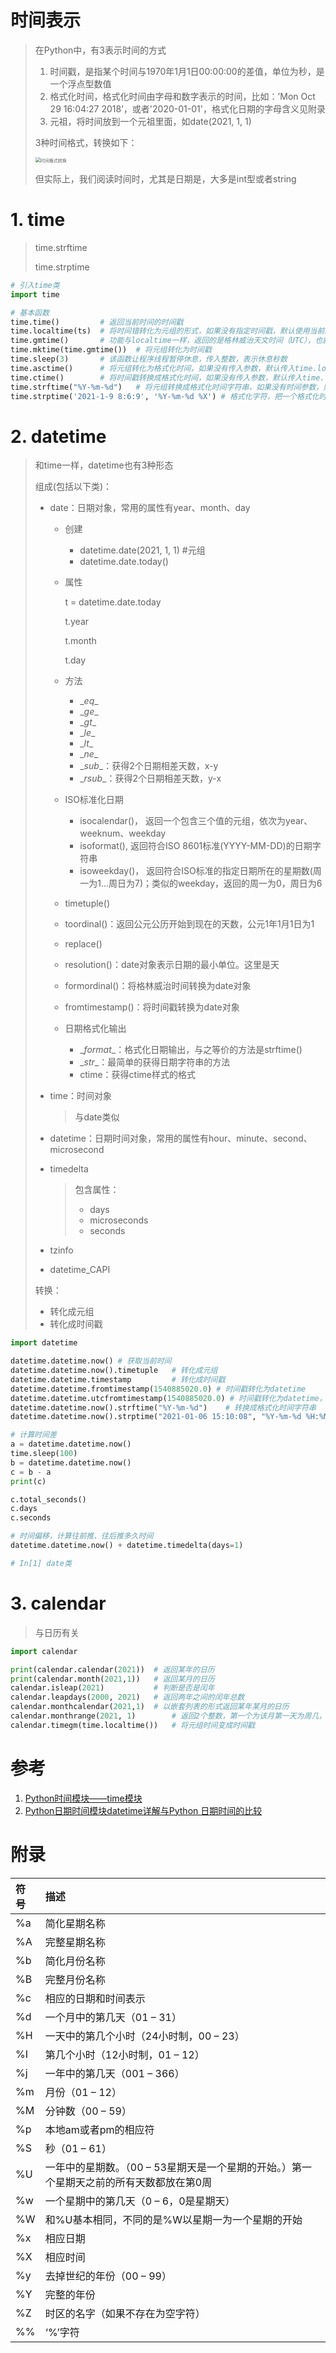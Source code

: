 # 时间表示

> 在Python中，有3表示时间的方式
>
> 1. 时间戳，是指某个时间与1970年1月1日00:00:00的差值，单位为秒，是一个浮点型数值
> 2. 格式化时间，格式化时间由字母和数字表示的时间，比如：’Mon Oct 29 16:04:27 2018’，或者'2020-01-01'，格式化日期的字母含义见附录
> 3. 元祖，将时间放到一个元祖里面，如date(2021, 1, 1)
>
> 3种时间格式，转换如下：
>
> <img src="E:\notebooks\2.python\0. 资料\时间格式转换.png" alt="时间格式转换" style="zoom:50%;" />
>
> 但实际上，我们阅读时间时，尤其是日期是，大多是int型或者string

# 1. time

> time.strftime
>
> time.strptime

```python
# 引入time类
import time

# 基本函数
time.time()			# 返回当前时间的时间戳
time.localtime(ts)	# 将时间错转化为元组的形式，如果没有指定时间戳，默认使用当前的时间戳，返回的是当地时间
time.gmtime()		# 功能与localtime一样，返回的是格林威治天文时间（UTC），也就是世界标准时间。中国时间为UTC+8
time.mktime(time.gmtime())	# 将元组转化为时间戳
time.sleep(3)		# 该函数让程序线程暂停休息，传入整数，表示休息秒数
time.asctime()		# 将元组转化为格式化时间，如果没有传入参数，默认传入time.localtime()
time.ctime()		# 将时间戳转换成格式化时间，如果没有传入参数，默认传入time.time()
time.strftime("%Y-%m-%d")	# 将元组转换成格式化时间字符串，如果没有时间参数，则默认传入time.localtime()
time.strptime('2021-1-9 8:6:9', '%Y-%m-%d %X') # 格式化字符，把一个格式化时间字符串转成元组
```

# 2. datetime

> 和time一样，datetime也有3种形态
>
> 组成(包括以下类)：
>
> - date：日期对象，常用的属性有year、month、day
>
>   - 创建
>
>     - datetime.date(2021, 1, 1) #元组
>     - datetime.date.today() 
>
>   - 属性
>
>     t = datetime.date.today
>
>     t.year
>
>     t.month
>
>     t.day
>
>   - 方法
>
>     - \__eq__
>     - \__ge__
>     - \__gt__
>     - \__le__
>     - \__lt__
>     - \__ne__
>     - \__sub__：获得2个日期相差天数，x-y
>     - \__rsub__：获得2个日期相差天数，y-x
>
>   - ISO标准化日期
>
>     - isocalendar()， 返回一个包含三个值的元组，依次为year、weeknum、weekday
>     - isoformat(), 返回符合ISO 8601标准(YYYY-MM-DD)的日期字符串
>     - isoweekday()， 返回符合ISO标准的指定日期所在的星期数(周一为1...周日为7)；类似的weekday，返回的周一为0，周日为6
>
>   - timetuple()
>
>   - toordinal()：返回公元公历开始到现在的天数，公元1年1月1日为1
>
>   - replace()
>
>   - resolution()：date对象表示日期的最小单位。这里是天
>
>   - formordinal()：将格林威治时间转换为date对象
>
>   - fromtimestamp()：将时间戳转换为date对象
>
>   - 日期格式化输出
>
>     - \__format__：格式化日期输出，与之等价的方法是strftime()
>     - \__str__：最简单的获得日期字符串的方法
>     - ctime：获得ctime样式的格式
>
> - time：时间对象
>
>   > 与date类似
>
> - datetime：日期时间对象，常用的属性有hour、minute、second、microsecond
>
> - timedelta
>
>   > 包含属性：
>   >
>   > - days
>   > - microseconds
>   > - seconds
>
> - tzinfo
>
> - datetime_CAPI
>
> 转换：
>
> - 转化成元组
> - 转化成时间戳

```python
import datetime

datetime.datetime.now()	# 获取当前时间
datetime.datetime.now().timetuple	# 转化成元组
datetime.datetime.timestamp			# 转化成时间戳
datetime.datetime.fromtimestamp(1540885020.0) # 时间戳转化为datetime
datetime.datetime.utcfromtimestamp(1540885020.0) # 时间戳转化为datetime，区别在于返回UTC时间
datetime.datetime.now().strftime("%Y-%m-%d")	# 转换成格式化时间字符串
datetime.datetime.now().strptime("2021-01-06 15:10:08", "%Y-%m-%d %H:%M:%S")

# 计算时间差
a = datetime.datetime.now()
time.sleep(100)
b = datetime.datetime.now()
c = b - a
print(c)

c.total_seconds()
c.days
c.seconds

# 时间偏移，计算往前推、往后推多久时间
datetime.datetime.now() + datetime.timedelta(days=1)

# In[1] date类

```

# 3. calendar

> 与日历有关

```python
import calendar

print(calendar.calendar(2021))	# 返回某年的日历
print(calendar.month(2021,1))	# 返回某月的日历
calendar.isleap(2021)			# 判断是否是闰年
calendar.leapdays(2000, 2021)	# 返回两年之间的闰年总数
calendar.monthcalendar(2021,1)	# 以嵌套列表的形式返回某年某月的日历
calendar.monthrange(2021, 1)		# 返回2个整数，第一个为该月第一天为周几，第二个为该月有多少天
calendar.timegm(time.localtime())	# 将元组时间变成时间戳
```



# 参考

1. [Python时间模块——time模块](https://finthon.com/python-time/)
2. [Python日期时间模块datetime详解与Python 日期时间的比较](https://www.jb51.net/article/147429.htm)

# 附录

| 符号 | 描述                                                         |
| :--- | :----------------------------------------------------------- |
| %a   | 简化星期名称                                                 |
| %A   | 完整星期名称                                                 |
| %b   | 简化月份名称                                                 |
| %B   | 完整月份名称                                                 |
| %c   | 相应的日期和时间表示                                         |
| %d   | 一个月中的第几天（01 – 31）                                  |
| %H   | 一天中的第几个小时（24小时制，00 – 23）                      |
| %I   | 第几个小时（12小时制，01 – 12）                              |
| %j   | 一年中的第几天（001 – 366）                                  |
| %m   | 月份（01 – 12）                                              |
| %M   | 分钟数（00 – 59）                                            |
| %p   | 本地am或者pm的相应符                                         |
| %S   | 秒（01 – 61）                                                |
| %U   | 一年中的星期数。（00 – 53星期天是一个星期的开始。）第一个星期天之前的所有天数都放在第0周 |
| %w   | 一个星期中的第几天（0 – 6，0是星期天）                       |
| %W   | 和%U基本相同，不同的是%W以星期一为一个星期的开始             |
| %x   | 相应日期                                                     |
| %X   | 相应时间                                                     |
| %y   | 去掉世纪的年份（00 – 99）                                    |
| %Y   | 完整的年份                                                   |
| %Z   | 时区的名字（如果不存在为空字符）                             |
| %%   | ‘%’字符                                                      |